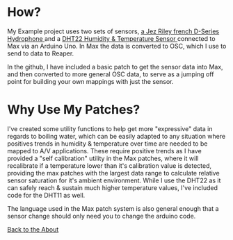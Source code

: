 <h1> How? </h1>
My Example project uses two sets of sensors, <a href="https://jezrileyfrench.co.uk/hydrophones.php"> a Jez Riley french D-Series Hydrophone </a> and a <a href="https://abra-electronics.com/sensors/sensors-temperature-en/dht22-temperature-humidity-sensor.html"> DHT22 Humidity & Temperature Sensor </a> connected to Max via an Arduino Uno. In Max the data is converted to OSC, which I use to send to data to Reaper.

In the github, I have included a basic patch to get the sensor data into Max, and then converted to more general OSC data, to serve as a jumping off point for building your own mappings with just the sensor.

<h1> Why Use My Patches?</h1>
I've created some utility functions to help get more "expressive" data in regards to boiling water, which can be easily adapted to any situation where positives trends in humidity & temperature over time are needed to be mapped to A/V applications. These require positive trends as I have provided a "self calibration" utility in the Max patches, where it will recalibrate if a temperature lower than it's calibration value is detected, providing the max patches with the largest data range to calculate relative sensor saturation for it's ambient environment. While I use the DHT22 as it can safely reach & sustain much higher temperature values, I've included code for the DHT11 as well.

The language used in the Max patch system is also general enough that a sensor change should only need you to change the arduino code.

 <a href="https://kaseypocius.github.io/MUMT306-MagicMappedKettle/about"> Back to the About</a>
